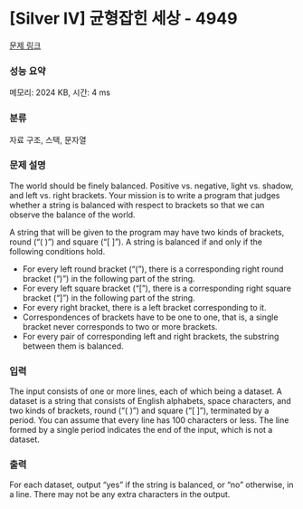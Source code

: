 # [Silver IV] 균형잡힌 세상 - 4949 

[문제 링크](https://www.acmicpc.net/problem/4949) 

### 성능 요약

메모리: 2024 KB, 시간: 4 ms

### 분류

자료 구조, 스택, 문자열

### 문제 설명

<p>The world should be finely balanced. Positive vs. negative, light vs. shadow, and left vs. right brackets. Your mission is to write a program that judges whether a string is balanced with respect to brackets so that we can observe the balance of the world.</p>

<p>A string that will be given to the program may have two kinds of brackets, round (“( )”) and square (“[ ]”). A string is balanced if and only if the following conditions hold.</p>

<ul>
	<li>For every left round bracket (“(”), there is a corresponding right round bracket (“)”) in the following part of the string.</li>
	<li>For every left square bracket (“[”), there is a corresponding right square bracket (“]”) in the following part of the string.</li>
	<li>For every right bracket, there is a left bracket corresponding to it.</li>
	<li>Correspondences of brackets have to be one to one, that is, a single bracket never corresponds to two or more brackets.</li>
	<li>For every pair of corresponding left and right brackets, the substring between them is balanced.</li>
</ul>

### 입력 

 <p>The input consists of one or more lines, each of which being a dataset. A dataset is a string that consists of English alphabets, space characters, and two kinds of brackets, round (“( )”) and square (“[ ]”), terminated by a period. You can assume that every line has 100 characters or less. The line formed by a single period indicates the end of the input, which is not a dataset.</p>

### 출력 

 <p>For each dataset, output “yes” if the string is balanced, or “no” otherwise, in a line. There may not be any extra characters in the output.</p>

